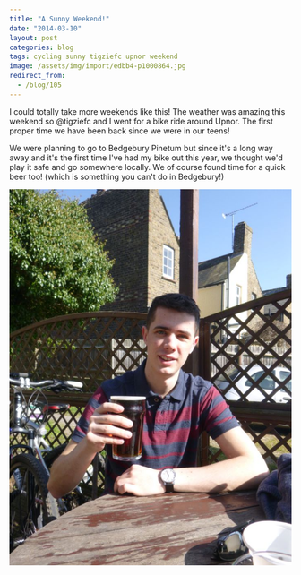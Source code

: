 ```yaml
---
title: "A Sunny Weekend!"
date: "2014-03-10"
layout: post
categories: blog
tags: cycling sunny tigziefc upnor weekend
image: /assets/img/import/edbb4-p1000864.jpg
redirect_from:
  - /blog/105
---
```


I could totally take more weekends like this! The weather was amazing this weekend so @tigziefc and I went for a bike ride around Upnor. The first proper time we have been back since we were in our teens!

We were planning to go to Bedgebury Pinetum but since it's a long way away and it's the first time I've had my bike out this year, we thought we'd play it safe and go somewhere locally. We of course found time for a quick beer too! (which is something you can't do in Bedgebury!)

![upnor_beer](/assets/img/import/31224-p1000877.jpg)
